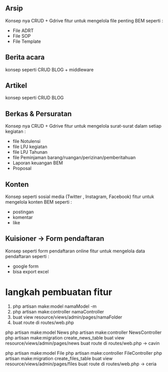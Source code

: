 ## Arsip
Konsep nya CRUD + Gdrive
fitur untuk mengelola file penting BEM seperti :
- File ADRT
- File SOP
- File Template

## Berita acara
konsep seperti CRUD BLOG + middleware

## Artikel 
konsep seperti CRUD BLOG

## Berkas & Persuratan
Konsep nya CRUD + Gdrive
fitur untuk mengelola surat-surat dalam setiap kegiatan :
- file Notulensi
- file LPJ kegiatan
- file LPJ Tahunan
- file Peminjaman barang/ruangan/perizinan/pemberitahuan
- Laporan keuangan BEM
- Proposal

## Konten
Konsep seperti sosial media (Twitter , Instagram, Facebook)
fitur untuk mengelola konten BEM seperti :
- postingan
- komentar
- like

## Kuisioner -> Form pendaftaran 
Konsep seperti form pendaftaran online
fitur untuk mengelola data pendaftaran seperti :
- google form
- bisa export excel


# langkah pembuatan fitur
1. php artisan make:model namaModel -m
2. php artisan make:controller namaController
3. buat view resource/views/admin/pages/namaFolder
4. buat route di routes/web.php

php artisan make:model News
php artisan make:controller NewsController
php artisan make:migration create_news_table
buat view resource/views/admin/pages/news
buat route di routes/web.php -> cavin

php artisan make:model File
php artisan make:controller FileController
php artisan make:migration create_files_table
buat view resource/views/admin/pages/files
buat route di routes/web.php -> ceria

